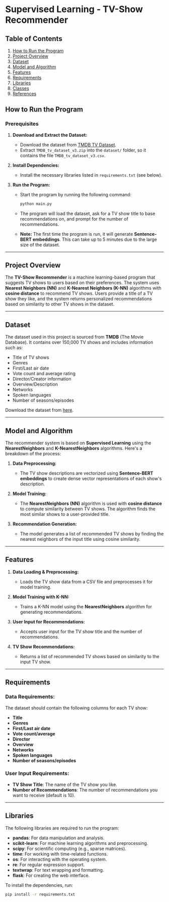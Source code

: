 # Supervised Learning - TV-Show Recommender

## Table of Contents
1. [How to Run the Program](#how-to-run-the-program)
2. [Project Overview](#project-overview)
3. [Dataset](#dataset)
4. [Model and Algorithm](#model-and-algorithm)
5. [Features](#features)
6. [Requirements](#requirements)
7. [Libraries](#libraries)
8. [Classes](#classes)
9. [References](#references)

## How to Run the Program

### Prerequisites

1. **Download and Extract the Dataset:**
   - Download the dataset from [TMDB TV Dataset](https://www.kaggle.com/datasets/asaniczka/full-tmdb-tv-shows-dataset-2023-150k-shows).
   - Extract `TMDB_tv_dataset_v3.zip` into the `dataset/` folder, so it contains the file `TMDB_tv_dataset_v3.csv`.

2. **Install Dependencies:**
   - Install the necessary libraries listed in `requirements.txt` (see below).

3. **Run the Program:**
   - Start the program by running the following command:
   
     ```bash
     python main.py
     ```

   - The program will load the dataset, ask for a TV show title to base recommendations on, and prompt for the number of recommendations.

   - **Note:** The first time the program is run, it will generate **Sentence-BERT embeddings**. This can take up to 5 minutes due to the large size of the dataset.

---

## Project Overview

The **TV-Show Recommender** is a machine learning-based program that suggests TV shows to users based on their preferences. The system uses **Nearest Neighbors (NN)** and **K-Nearest Neighbors (K-NN)** algorithms with **cosine distance** to recommend TV shows. Users provide a title of a TV show they like, and the system returns personalized recommendations based on similarity to other TV shows in the dataset.

---

## Dataset

The dataset used in this project is sourced from **TMDB** (The Movie Database). It contains over 150,000 TV shows and includes information such as:

- Title of TV shows
- Genres
- First/Last air date
- Vote count and average rating
- Director/Creator information
- Overview/Description
- Networks
- Spoken languages
- Number of seasons/episodes

Download the dataset from [here](https://www.kaggle.com/datasets/asaniczka/full-tmdb-tv-shows-dataset-2023-150k-shows).

---

## Model and Algorithm

The recommender system is based on **Supervised Learning** using the **NearestNeighbors** and **K-NearestNeighbors** algorithms. Here's a breakdown of the process:

1. **Data Preprocessing:** 
   - The TV show descriptions are vectorized using **Sentence-BERT embeddings** to create dense vector representations of each show's description.
   
2. **Model Training:**
   - The **NearestNeighbors (NN)** algorithm is used with **cosine distance** to compute similarity between TV shows. The algorithm finds the most similar shows to a user-provided title.
   
3. **Recommendation Generation:**
   - The model generates a list of recommended TV shows by finding the nearest neighbors of the input title using cosine similarity.

---

## Features

1. **Data Loading & Preprocessing:** 
   - Loads the TV show data from a CSV file and preprocesses it for model training.

2. **Model Training with K-NN:**
   - Trains a K-NN model using the **NearestNeighbors** algorithm for generating recommendations.

3. **User Input for Recommendations:**
   - Accepts user input for the TV show title and the number of recommendations.

4. **TV Show Recommendations:**
   - Returns a list of recommended TV shows based on similarity to the input TV show.

---

## Requirements

### Data Requirements:
The dataset should contain the following columns for each TV show:
- **Title**
- **Genres**
- **First/Last air date**
- **Vote count/average**
- **Director**
- **Overview**
- **Networks**
- **Spoken languages**
- **Number of seasons/episodes**

### User Input Requirements:
- **TV Show Title**: The name of the TV show you like.
- **Number of Recommendations**: The number of recommendations you want to receive (default is 10).

---

## Libraries

The following libraries are required to run the program:

- **pandas**: For data manipulation and analysis.
- **scikit-learn**: For machine learning algorithms and preprocessing.
- **scipy**: For scientific computing (e.g., sparse matrices).
- **time**: For working with time-related functions.
- **os**: For interacting with the operating system.
- **re**: For regular expression support.
- **textwrap**: For text wrapping and formatting.
- **flask**: For creating the web interface.

To install the dependencies, run:

```bash
pip install -r requirements.txt
